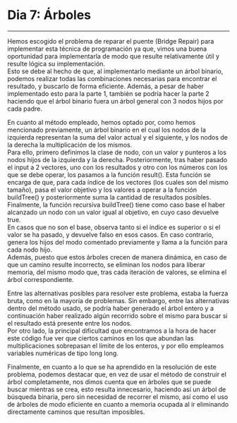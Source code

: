 # Dia 7: Árboles 
***  
Hemos escogido el problema de reparar el puente (Bridge Repair) para implementar esta técnica de programación ya que, vimos una buena oportunidad para implementarla de modo que resulte relativamente útil y resulte lógica su implementación.  
Esto se debe al hecho de que, al implementarlo mediante un árbol binario, podemos realizar todas las combinaciones necesarias para encontrar el resultado, y buscarlo de forma eficiente. Además, a pesar de haber implementado esto para la parte 1, también se podría hacer la parte 2 haciendo que el árbol binario fuera un árbol general con 3 nodos hijos por cada padre.  

En cuanto al método empleado, hemos optado por, como hemos mencionado previamente, un árbol binario en el cual los nodos de la izquierda representan la suma del valor actual y el siguiente, y los nodos de la derecha la multiplicación de los mismos.  
Para ello, primero definimos la clase de nodo, con un valor y punteros a los nodos hijos de la izquierda y la derecha. Posteriormente, tras haber pasado el input a 2 vectores, uno con los resultados y otro con los números con los que se debe operar, los pasamos a la función result(). Esta función se encarga de que, para cada índice de los vectores (los cuales son del mismo tamaño), pasa el valor objetivo y los valores a operar a la función buildTree() y posteriormente suma la cantidad de resultados posibles.  
Finalmente, la función recursiva buildTree() tiene como caso base el haber alcanzado un nodo con un valor igual al objetivo, en cuyo caso devuelve true.  
En casos que no son el base, observa tanto si el índice es superior o si el valor se ha pasado, y devuelve falso en esos casos. En caso contrario, genera los hijos del modo comentado previamente y llama a la función para cada nodo hijo.  
Además, puesto que estos árboles crecen de manera dinámica, en caso de que un camino resulte incorrecto, se eliminan los nodos para liberar memoria, del mismo modo que, tras cada iteración de valores, se elimina el árbol correspondiente.

Entre las alternativas posibles para resolver este problema, estaba la fuerza bruta, como en la mayoría de problemas. Sin embargo, entre las alternativas dentro del método usado, se podría haber generado el árbol entero y a continuación haber realizado algún recorrido sobre el mismo para buscar si el resultado está presente entre los nodos.  
Por otro lado, la principal dificultad que encontramos a la hora de hacer este código fue ver que ciertos caminos en los que abundan las multiplicaciones sobrepasan el límite de los enteros, y por ello empleamos variables numéricas de tipo long long.  

Finalmente, en cuanto a lo que se ha aprendido en la resolución de este problema, podemos destacar que, en vez de usar el método de construir el árbol completamente, nos dimos cuenta que en árboles que se puede buscar mientras se crea, esto resulta innecesario, haciendo así un árbol de búsqueda binaria, pero sin necesidad de recorrer el mismo, así como el uso de árboles de modo eficiente en cuanto a memoria ocupada al ir eliminando directamente caminos que resultan imposibles.

